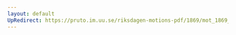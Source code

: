 ```yaml
---
layout: default
UpRedirect: https://pruto.im.uu.se/riksdagen-motions-pdf/1869/mot_1869__fk__17/mot_1869__fk__17-001.pdf
---
```

